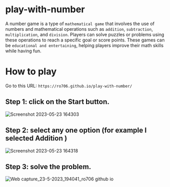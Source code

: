 # play-with-number

A number game is a type of `mathematical game` that involves the use of numbers and mathematical operations such as `addition`, `subtraction`, `multiplication`, and `division`.
Players can solve puzzles or problems using these operations to reach a specific goal or score points. 
These games can be `educational and entertaining`, helping players improve their math skills while having fun.

# How to play 
Go to this URL: 
`https://ro706.github.io/play-with-number/` <br>
<h2>Step 1: click on the Start button.</h2>

![Screenshot 2023-05-23 164303](https://github.com/Ro706/play-with-number/assets/60247178/e38605e9-acb7-42aa-b2ca-2a434d84b696)
<h2>Step 2: select any one option (for example I selected Addition )</h2>

![Screenshot 2023-05-23 164318](https://github.com/Ro706/play-with-number/assets/60247178/f968db66-9829-452e-9f8a-3e8095b9d567)

<h2>Step 3: solve the problem.</h2>

![Web capture_23-5-2023_194041_ro706 github io](https://github.com/Ro706/play-with-number/assets/60247178/cc9ca3aa-3803-4407-bc39-e87d540d44f2)

